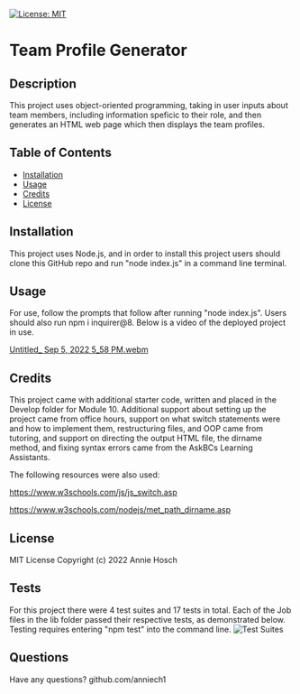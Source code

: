 
[![License: MIT](https://img.shields.io/badge/License-MIT-yellow.svg)](https://opensource.org/licenses/MIT)

# Team Profile Generator
## Description
This project uses object-oriented programming, taking in user inputs about team members, including information speficic to their role, and then generates an HTML web page which then displays the team profiles.

## Table of Contents
- [Installation](#installation)
- [Usage](#usage)
- [Credits](#credits)
- [License](#license)


## Installation
This project uses Node.js, and in order to install this project users should clone this GitHub repo and run "node index.js" in a command line terminal.

## Usage
For use, follow the prompts that follow after running "node index.js". Users should also run npm i inquirer@8. Below is a video of the deployed project in use.

[Untitled_ Sep 5, 2022 5_58 PM.webm](https://user-images.githubusercontent.com/107431063/188515783-799f5faa-aa80-4fad-b144-c620aa298fe7.webm)
                           
## Credits 
This project came with additional starter code, written and placed in the Develop folder for Module 10. Additional support about setting up the project came from office hours, support on what switch statements were and how to implement them, restructuring files, and OOP came from tutoring, and support on directing the output HTML file, the dirname method, and fixing syntax errors came from the AskBCs Learning Assistants.

The following resources were also used: 

https://www.w3schools.com/js/js_switch.asp

https://www.w3schools.com/nodejs/met_path_dirname.asp


## License
MIT License Copyright (c) 2022 Annie Hosch 

## Tests
For this project there were 4 test suites and 17 tests in total. Each of the Job files in the lib folder passed their respective tests, as demonstrated below. Testing requires entering "npm test" into the command line.
![Test Suites](https://user-images.githubusercontent.com/107431063/180551190-38e06581-0fb8-42a3-829d-74af7fdd9c34.png)

## Questions
Have any questions?
github.com/anniech1              
    
